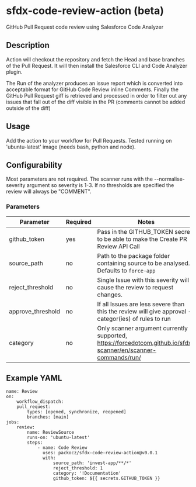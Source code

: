 # sfdx-code-review-action (beta)
GitHub Pull Request code review using Salesforce Code Analyzer
## Description
Action will checkout the repository and fetch the Head and base branches of the Pull Request. It will then install the Salesforce CLI and Code Analyzer plugin.

The Run of the analyzer produces an issue report which is converted into acceptable format for GitHub Code Review inline Comments. Finally the GitHub Pull Request giff is retrieved and processed in order to filter out any issues that fall out of the diff visible in the PR (comments cannot be added outside of the diff)
## Usage
Add the action to your workflow for Pull Requests. Tested running on 'ubuntu-latest' image (needs bash, python and node).
## Configurability
Most parameters are not required. The scanner runs with the --normalise-severity argument so severity is 1-3. If no thresholds are specified the review will always be "COMMENT". 
### Parameters
| Parameter         | Required     | Notes |
|--------------|-----------|------------|
| github_token | yes      | Pass in the GITHUB_TOKEN secret to be able to make the Create PR Review API Call        |
| source_path      | no  | Path to the package folder containing source to be analysed. Defaults to ```force-app```      |
| reject_threshold  | no | Single Issue with this severity will cause the review to request changes. |
| approve_threshold | no | If all Issues are less severe than this the review will give approval - categor(ies) of rules to run |
| category          | no | Only scanner argument currently supported, https://forcedotcom.github.io/sfdx-scanner/en/scanner-commands/run/ |


## Example YAML

```
name: Review
on:
    workflow_dispatch:
    pull_request:
        types: [opened, synchronize, reopened]
        branches: [main]
jobs:
    review:
        name: ReviewSource
        runs-on: 'ubuntu-latest'
        steps:
            - name: Code Review
              uses: packocz/sfdx-code-review-action@v0.0.1
              with:
                  source_path: 'invest-app/**/*'
                  reject_threshold: 1
                  category: '!Documentation'
                  github_token: ${{ secrets.GITHUB_TOKEN }}
```

